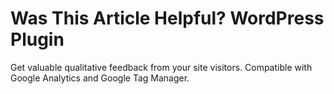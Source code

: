 # Was This Article Helpful? WordPress Plugin

Get valuable qualitative feedback from your site visitors. Compatible with Google Analytics and Google Tag Manager.
